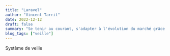 ```yaml
---
title: "Laravel"
author: "Vincent Tarrit"
date: 2022-12-12
draft: false
summary: "Se tenir au courant, s'adapter à l'évolution du marché grâce à la veille technologique."
blog_tags: ["veille"]
---
```


Système de veille
